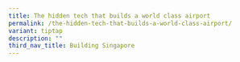 ```yaml
---
title: The hidden tech that builds a world class airport
permalink: /the-hidden-tech-that-builds-a-world-class-airport/
variant: tiptap
description: ""
third_nav_title: Building Singapore
---
```

